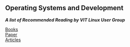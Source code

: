 ## Operating Systems and Development
<b><i>A list of Recommended Reading by VIT Linux User Group</i></b>


<a href = "https://github.com/vitlug/RecommendedReading/blob/main/books.md">Books</a><br>
<a href = "https://github.com/vitlug/RecommendedReading/blob/main/papers.md">Paper</a><br>
<a href = "https://github.com/vitlug/RecommendedReading/blob/main/Articles.md">Articles</a>

